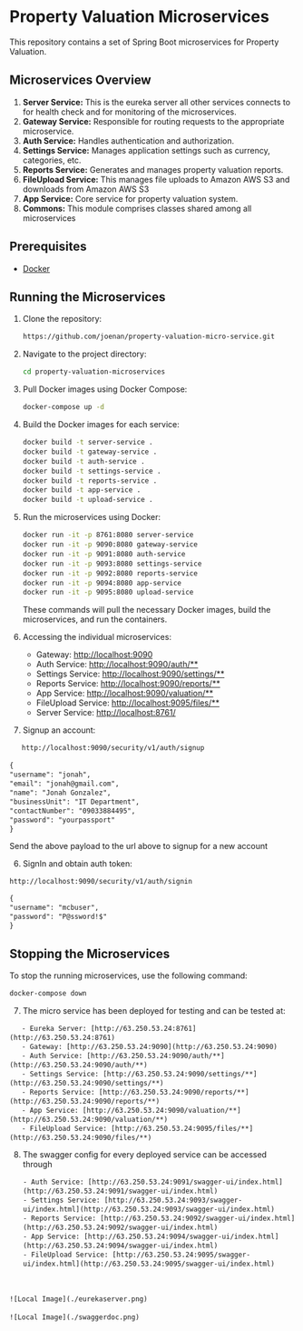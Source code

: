 # Property Valuation Microservices

This repository contains a set of Spring Boot microservices for Property Valuation.

## Microservices Overview

1. **Server Service:** This is the eureka server all other services connects to for health check and for monitoring of the microservices.
2. **Gateway Service:** Responsible for routing requests to the appropriate microservice.
3. **Auth Service:** Handles authentication and authorization.
4. **Settings Service:** Manages application settings such as currency, categories, etc.
5. **Reports Service:** Generates and manages property valuation reports.
6. **FileUpload Service:** This manages file uploads to Amazon AWS S3 and downloads from Amazon AWS S3
7. **App Service:** Core service for property valuation system.
8. **Commons:** This module comprises classes shared among all microservices

## Prerequisites

- [Docker](https://www.docker.com/get-started)

## Running the Microservices

1. Clone the repository:

    ```bash
    https://github.com/joenan/property-valuation-micro-service.git
    ```

2. Navigate to the project directory:

    ```bash
    cd property-valuation-microservices
    ```

3. Pull Docker images using Docker Compose:

    ```bash
    docker-compose up -d
    ```

4. Build the Docker images for each service:

    ```bash
    docker build -t server-service . 
    docker build -t gateway-service .
    docker build -t auth-service . 
    docker build -t settings-service . 
    docker build -t reports-service . 
    docker build -t app-service . 
    docker build -t upload-service . 
    ```

5. Run the microservices using Docker:

    ```bash
    docker run -it -p 8761:8080 server-service
    docker run -it -p 9090:8080 gateway-service
    docker run -it -p 9091:8080 auth-service
    docker run -it -p 9093:8080 settings-service
    docker run -it -p 9092:8080 reports-service
    docker run -it -p 9094:8080 app-service
    docker run -it -p 9095:8080 upload-service
    ```

   These commands will pull the necessary Docker images, build the microservices, and run the containers.

6. Accessing the individual microservices:

   - Gateway: [http://localhost:9090](http://localhost:9090)
   - Auth Service: [http://localhost:9090/auth/**](http://localhost:9090/auth/**)
   - Settings Service: [http://localhost:9090/settings/**](http://localhost:9090/settings/**)
   - Reports Service: [http://localhost:9090/reports/**](http://localhost:9090/reports/**)
   - App Service: [http://localhost:9090/valuation/**](http://localhost:9090/valuation/**)
   - FileUpload Service: [http://localhost:9095/files/**](http://localhost:9095/files/**)
   - Server Service: [http://localhost:8761/](http://localhost:8761)


7. Signup an account:

```bash
   http://localhost:9090/security/v1/auth/signup
```

```
{
"username": "jonah",
"email": "jonah@gmail.com",
"name": "Jonah Gonzalez",
"businessUnit": "IT Department",
"contactNumber": "09033884495",
"password": "yourpassport"
}
```
Send the above payload to the url above to signup for a new account


6. SignIn and obtain auth token:

```
http://localhost:9090/security/v1/auth/signin
```

```
{
"username": "mcbuser",
"password": "P@ssword!$"
}
```

## Stopping the Microservices

To stop the running microservices, use the following command:

```bash
docker-compose down
```

7. The micro service has been deployed for testing and can be tested at:

```
   - Eureka Server: [http://63.250.53.24:8761](http://63.250.53.24:8761)
   - Gateway: [http://63.250.53.24:9090](http://63.250.53.24:9090)
   - Auth Service: [http://63.250.53.24:9090/auth/**](http://63.250.53.24:9090/auth/**)
   - Settings Service: [http://63.250.53.24:9090/settings/**](http://63.250.53.24:9090/settings/**)
   - Reports Service: [http://63.250.53.24:9090/reports/**](http://63.250.53.24:9090/reports/**)
   - App Service: [http://63.250.53.24:9090/valuation/**](http://63.250.53.24:9090/valuation/**)
   - FileUpload Service: [http://63.250.53.24:9095/files/**](http://63.250.53.24:9090/files/**)
```
8. The swagger config for every deployed service can be accessed through

   ```
   - Auth Service: [http://63.250.53.24:9091/swagger-ui/index.html](http://63.250.53.24:9091/swagger-ui/index.html)
   - Settings Service: [http://63.250.53.24:9093/swagger-ui/index.html](http://63.250.53.24:9093/swagger-ui/index.html)
   - Reports Service: [http://63.250.53.24:9092/swagger-ui/index.html](http://63.250.53.24:9092/swagger-ui/index.html)
   - App Service: [http://63.250.53.24:9094/swagger-ui/index.html](http://63.250.53.24:9094/swagger-ui/index.html)
   - FileUpload Service: [http://63.250.53.24:9095/swagger-ui/index.html](http://63.250.53.24:9095/swagger-ui/index.html)
```


![Local Image](./eurekaserver.png)

![Local Image](./swaggerdoc.png)